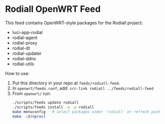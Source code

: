 # Rodiall OpenWRT Feed

This feed contains OpenWRT-style packages for the Rodiall project:
- luci-app-rodial
- rodial-agent
- rodial-proxy
- rodial-dt
- rodial-updater
- rodial-ddns
- rodial-utils

How to use:
1. Put this directory in your repo at `feeds/rodiall-feed`.
2. In `openwrt/feeds.conf`, add:
   `src-link rodiall ../feeds/rodiall-feed`
3. From `openwrt/` run:
   ```bash
   ./scripts/feeds update rodiall
   ./scripts/feeds install -a -p rodiall
   make menuconfig   # select packages under 'rodiall' or refresh package list
   make -j$(nproc)
